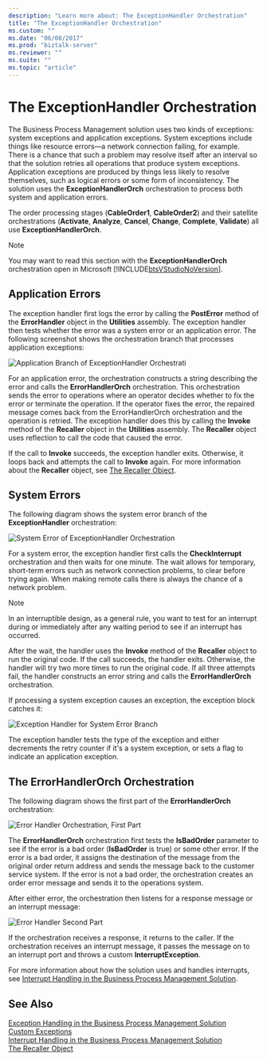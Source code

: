 ```yaml
---
description: "Learn more about: The ExceptionHandler Orchestration"
title: "The ExceptionHandler Orchestration"
ms.custom: ""
ms.date: "06/08/2017"
ms.prod: "biztalk-server"
ms.reviewer: ""
ms.suite: ""
ms.topic: "article"
---
```

# The ExceptionHandler Orchestration
The Business Process Management solution uses two kinds of exceptions: system exceptions and application exceptions. System exceptions include things like resource errors—a network connection failing, for example. There is a chance that such a problem may resolve itself after an interval so that the solution retries all operations that produce system exceptions. Application exceptions are produced by things less likely to resolve themselves, such as logical errors or some form of inconsistency. The solution uses the **ExceptionHandlerOrch** orchestration to process both system and application errors.  
  
 The order processing stages (**CableOrder1**, **CableOrder2**) and their satellite orchestrations (**Activate**, **Analyze**, **Cancel**, **Change**, **Complete**, **Validate**) all use **ExceptionHandlerOrch**.  
  
> [!NOTE]
>  You may want to read this section with the **ExceptionHandlerOrch** orchestration open in Microsoft [!INCLUDE[btsVStudioNoVersion](../includes/btsvstudionoversion-md.md)].  
  
## Application Errors  
 The exception handler first logs the error by calling the **PostError** method of the **ErrorHandler** object in the **Utilities** assembly. The exception handler then tests whether the error was a system error or an application error. The following screenshot shows the orchestration branch that processes application exceptions:  
  
 ![Application Branch of ExceptionHandler Orchestrati](../core/media/applicationerrorbranchofexceptionhandler.gif "ApplicationErrorBranchofExceptionHandler")  
  
 For an application error, the orchestration constructs a string describing the error and calls the **ErrorHandlerOrch** orchestration. This orchestration sends the error to operations where an operator decides whether to fix the error or terminate the operation. If the operator fixes the error, the repaired message comes back from the ErrorHandlerOrch orchestration and the operation is retried. The exception handler does this by calling the **Invoke** method of the **Recaller** object in the **Utilities** assembly. The **Recaller** object uses reflection to call the code that caused the error.  
  
 If the call to **Invoke** succeeds, the exception handler exits. Otherwise, it loops back and attempts the call to **Invoke** again. For more information about the **Recaller** object, see [The Recaller Object](../core/the-recaller-object.md).  
  
## System Errors  
 The following diagram shows the system error branch of the **ExceptionHandler** orchestration:  
  
 ![System Error of ExceptionHandler Orchestration](../core/media/systemerrorbranchofexceptionhandler.gif "SystemErrorBranchofExceptionHandler")  
  
 For a system error, the exception handler first calls the **CheckInterrupt** orchestration and then waits for one minute. The wait allows for temporary, short-term errors such as network connection problems, to clear before trying again. When making remote calls there is always the chance of a network problem.  
  
> [!NOTE]
>  In an interruptible design, as a general rule, you want to test for an interrupt during or immediately after any waiting period to see if an interrupt has occurred.  
  
 After the wait, the handler uses the **Invoke** method of the **Recaller** object to run the original code. If the call succeeds, the handler exits. Otherwise, the handler will try two more times to run the original code. If all three attempts fail, the handler constructs an error string and calls the **ErrorHandlerOrch** orchestration.  
  
 If processing a system exception causes an exception, the exception block catches it:  
  
 ![Exception Handler for System Error Branch](../core/media/exceptionhandlerofsystemerrorbranch.gif "ExceptionHandlerofSystemErrorBranch")  
  
 The exception handler tests the type of the exception and either decrements the retry counter if it's a system exception, or sets a flag to indicate an application exception.  
  
## The ErrorHandlerOrch Orchestration  
 The following diagram shows the first part of the **ErrorHandlerOrch** orchestration:  
  
 ![Error Handler Orchestration, First Part](../core/media/errorhandlerfirstpart.gif "ErrorHandlerFirstPart")  
  
 The **ErrorHandlerOrch** orchestration first tests the **IsBadOrder** parameter to see if the error is a bad order (**IsBadOrder** is true) or some other error. If the error is a bad order, it assigns the destination of the message from the original order return address and sends the message back to the customer service system. If the error is not a bad order, the orchestration creates an order error message and sends it to the operations system.  
  
 After either error, the orchestration then listens for a response message or an interrupt message:  
  
 ![Error Handler Second Part](../core/media/errorhandlersecondpart.gif "ErrorHandlerSecondPart")  
  
 If the orchestration receives a response, it returns to the caller. If the orchestration receives an interrupt message, it passes the message on to an interrupt port and throws a custom **InterruptException**.  
  
 For more information about how the solution uses and handles interrupts, see [Interrupt Handling in the Business Process Management Solution](../core/interrupt-handling-in-the-business-process-management-solution.md).  
  
## See Also  
 [Exception Handling in the Business Process Management Solution](../core/exception-handling-in-the-business-process-management-solution.md)   
 [Custom Exceptions](../core/custom-exceptions.md)   
 [Interrupt Handling in the Business Process Management Solution](../core/interrupt-handling-in-the-business-process-management-solution.md)   
 [The Recaller Object](../core/the-recaller-object.md)
